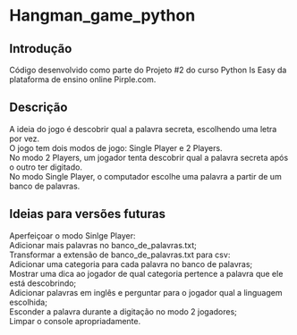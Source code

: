 # Hangman_game_python

## Introdução
Código desenvolvido como parte do Projeto #2 do curso Python Is Easy da plataforma de ensino online Pirple.com.

## Descrição
A ideia do jogo é descobrir qual a palavra secreta, escolhendo uma letra por vez.  
O jogo tem dois modos de jogo: Single Player e 2 Players.  
No modo 2 Players, um jogador tenta descobrir qual a palavra secreta após o outro ter digitado.  
No modo Single Player, o computador escolhe uma palavra a partir de um banco de palavras.  

## Ideias para versões futuras
Aperfeiçoar o modo Sinlge Player:  
  Adicionar mais palavras no banco_de_palavras.txt;  
  Transformar a extensão de banco_de_palavras.txt para csv:  
    Adicionar uma categoria para cada palavra no banco de palavras;  
    Mostrar uma dica ao jogador de qual categoria pertence a palavra que ele está descobrindo;  
    Adicionar palavras em inglês e perguntar para o jogador qual a linguagem escolhida;  
Esconder a palavra durante a digitação no modo 2 jogadores;  
Limpar o console apropriadamente.  
